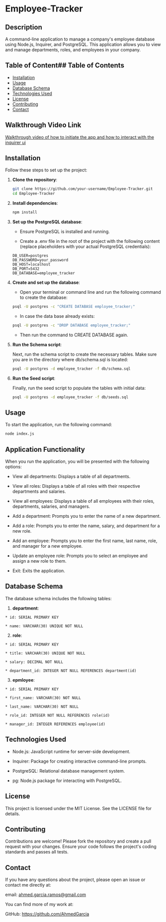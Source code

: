 # Employee-Tracker

## Description

A command-line application to manage a company's employee database using Node.js, Inquirer, and PostgreSQL. This application allows you to view and manage departments, roles, and employees in your company.

## Table of Content## Table of Contents

- [Installation](#installation)
- [Usage](#usage)
- [Database Schema](#database-schema)
- [Technologies Used](#technologies-used)
- [License](#license)
- [Contributing](#contributing)
- [Contact](#contact)

## Walkthrough Video Link

[Walkthrough video of how to initiate the app and how to interact with the inquirer ui](https://drive.google.com/file/d/1xVE32E9NuWhiRQgfHh6qlShbNe6A0Uyb/view?usp=drive_link)

## Installation

Follow these steps to set up the project:

1. **Clone the repository**:

   ```sh
   git clone https://github.com/your-username/Employee-Tracker.git
   cd Employee-Tracker
   ```

2. **Install dependencies**:

   ```sh
   npm install
   ```

3. **Set up the PostgreSQL database**:

   * Ensure PostgreSQL is installed and running.

   * Create a .env file in the root of the project with the following content (replace placeholders with your actual PostgreSQL credentials):

   ```plaintext
   DB_USER=postgres
   DB_PASSWORD=your_password
   DB_HOST=localhost
   DB_PORT=5432
   DB_DATABASE=employee_tracker
   ```

4. **Create and set up the database**:

   * Open your terminal or command line and run the following command to create the database:

   ```sh
   psql -U postgres -c "CREATE DATABASE employee_tracker;"
   ```

   * In case the data base already exists:

   ```sh
   psql -U postgres -c "DROP DATABASE employee_tracker;"
   ```

   * Then run the command to CREATE DATABASE again.

5. **Run the Schema script**:

    Next, run the schema script to create the necessary tables. Make sure you are in the directory where db/schema.sql is located:

   ```sh
   psql -U postgres -d employee_tracker -f db/schema.sql
   ```

6. **Run the  Seed script**:

    Finally, run the seed script to populate the tables with initial data:

    ```sh
    psql -U postgres -d employee_tracker -f db/seeds.sql
    ```

## Usage

To start the application, run the following command:

```sh
node index.js
```

## Application Functionality

When you run the application, you will be presented with the following options:

* View all departments: Displays a table of all departments.

* View all roles: Displays a table of all roles with their respective departments and salaries.

* View all employees: Displays a table of all employees with their roles, departments, salaries, and managers.

* Add a department: Prompts you to enter the name of a new department.

* Add a role: Prompts you to enter the name, salary, and department for a new role.

* Add an employee: Prompts you to enter the first name, last name, role, and manager for a new employee.

* Update an employee role: Prompts you to select an employee and assign a new role to them.

* Exit: Exits the application.

## Database Schema

The database schema includes the following tables:

  1. **department**:

    * id: SERIAL PRIMARY KEY

    * name: VARCHAR(30) UNIQUE NOT NULL

  2. **role**:
    
    * id: SERIAL PRIMARY KEY

    * title: VARCHAR(30) UNIQUE NOT NULL

    * salary: DECIMAL NOT NULL

    * department_id: INTEGER NOT NULL REFERENCES department(id)

  3. **epmloyee**:

    * id: SERIAL PRIMARY KEY

    * first_name: VARCHAR(30) NOT NULL

    * last_name: VARCHAR(30) NOT NULL

    * role_id: INTEGER NOT NULL REFERENCES role(id)

    * manager_id: INTEGER REFERENCES employee(id)

## Technologies Used

* Node.js: JavaScript runtime for server-side development.

* Inquirer: Package for creating interactive command-line prompts.

* PostgreSQL: Relational database management system.

* pg: Node.js package for interacting with PostgreSQL.

## License

This project is licensed under the MIT License. See the LICENSE file for details.

## Contributing

Contributions are welcome! Please fork the repository and create a pull request with your changes. Ensure your code follows the project's coding standards and passes all tests.

## Contact

If you have any questions about the project, please open an issue or contact me directly at: 

email: ahmed.garcia.ramos@gmail.com

You can find more of my work at:

GitHub: https://github.com/AhmedGarcia